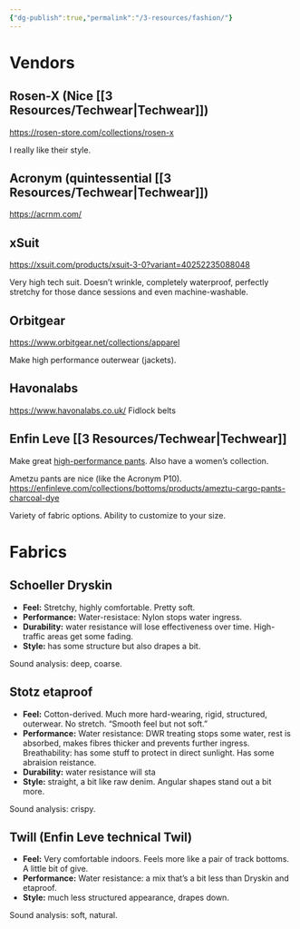 ```yaml
---
{"dg-publish":true,"permalink":"/3-resources/fashion/"}
---
```



# Vendors
## Rosen-X (Nice [[3 Resources/Techwear\|Techwear]])
<https://rosen-store.com/collections/rosen-x>

I really like their style.

## Acronym (quintessential [[3 Resources/Techwear\|Techwear]])
<https://acrnm.com/>

## xSuit
<https://xsuit.com/products/xsuit-3-0?variant=40252235088048>

Very high tech suit. Doesn’t wrinkle, completely waterproof, perfectly stretchy for those dance sessions and even machine-washable.


## Orbitgear
<https://www.orbitgear.net/collections/apparel>

Make high performance outerwear (jackets).

## Havonalabs
<https://www.havonalabs.co.uk/>
Fidlock belts

## Enfin Leve [[3 Resources/Techwear\|Techwear]]
Make great [high-performance pants](https://enfinleve.com/collections/bottoms). Also have a women’s collection.

Ametzu pants are nice (like the Acronym P10). <https://enfinleve.com/collections/bottoms/products/ameztu-cargo-pants-charcoal-dye>

Variety of fabric options. Ability to customize to your size.

# Fabrics
## Schoeller Dryskin
-   **Feel:** Stretchy, highly comfortable. Pretty soft.
-   **Performance:** Water-resistace: Nylon stops water ingress.
-   **Durability:** water resistance will lose effectiveness over time. High-traffic areas get some fading.
-   **Style:** has some structure but also drapes a bit.

Sound analysis: deep, coarse.

## Stotz etaproof
-   **Feel:** Cotton-derived. Much more hard-wearing, rigid, structured, outerwear. No stretch. “Smooth feel but not soft.”
-   **Performance:** Water resistance: DWR treating stops some water, rest is absorbed, makes fibres thicker and prevents further ingress. Breathability: has some stuff to protect in direct sunlight. Has some abraision reistance.
-   **Durability:** water resistance will sta
-   **Style:** straight, a bit like raw denim. Angular shapes stand out a bit more.

Sound analysis: crispy.


## Twill (Enfin Leve technical Twil)

-   **Feel:** Very comfortable indoors. Feels more like a pair of track bottoms. A little bit of give.
-   **Performance:** Water resistance: a mix that’s a bit less than Dryskin and etaproof.
-   **Style:** much less structured appearance, drapes down.

Sound analysis: soft, natural.
